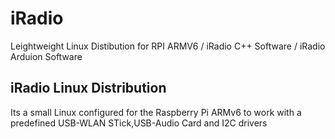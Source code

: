 # iRadio
Leightweight Linux Distibution for RPI ARMV6 / iRadio C++ Software / iRadio Arduion Software

## iRadio Linux Distribution
Its a small Linux configured for the Raspberry Pi ARMv6 to work with a predefined USB-WLAN STick,USB-Audio Card and I2C drivers
